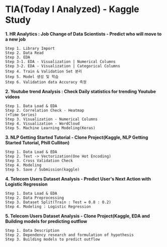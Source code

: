 # TIA(Today I Analyzed) - Kaggle Study

**1. HR Analytics : Job Change of Data Scientists - Predict who will move to a new job**
```
Step 1. Library Import
Step 2. Data Read
Step 3. EDA
Step 3-1. EDA - Visualization | Numerical Columns
Step 3-2. EDA - Visualization | Categorical Columns
Step 4. Train & Validation Set 분리
Step 5. Model 생성 및 학습
Step 6. Validation data Accuracy 측정
```

**2. Youtube trend Analysis : Check Daily statistics for trending Youtube videos**
```
Step 1. Data Load & EDA
Step 2. Correlation Check - Heatmap
(+Time Series)
Step 3. Visualization - Numerical Columns
Step 4. Visualization - WordCloud
Step 5. Machine Learning Modeling(Keras)
```

**3. NLP Getting Started Tutorial - Clone Project(Kaggle, NLP Getting Started Tutorial, Phill Culliton)**
```
Step 1. Data Load & EDA
Step 2. Text -> Vectorization(One Hot Encoding)
Step 3. Cross Validation Check
Step 4. Modeling
Step 5. Save / Submission(kaggle)
```

**4. Telecom Users Dataset Analysis - Predict User's Next Action with Logistic Regression**
```
Step 1. Data Load & EDA
Step 2. Data Preprocessing
Step 3. Dataset Split(Train : Test = 0.8 : 0.2)
Step 4. Modeling : Logistic Regression
```

**5. Telecom Users Dataset Analysis - Clone Project(Kaggle, EDA and Building models for predicting outflow**
```
Step 1. Data Description
Step 2. Dependency research and formulation of hypothesis
Step 3. Building models to predict outflow
```
